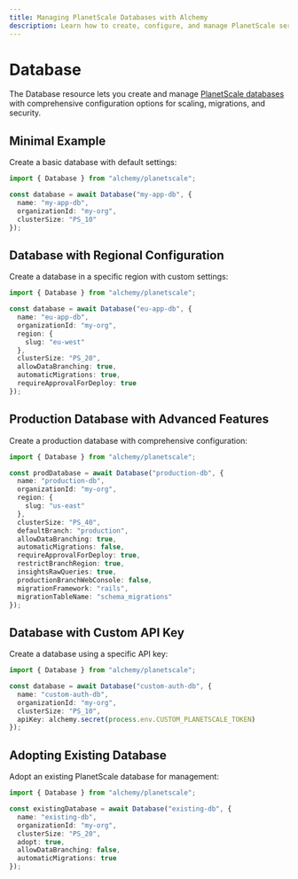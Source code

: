 ```yaml
---
title: Managing PlanetScale Databases with Alchemy
description: Learn how to create, configure, and manage PlanetScale serverless MySQL databases using Alchemy.
---
```


# Database

The Database resource lets you create and manage [PlanetScale databases](https://planetscale.com/docs/concepts/database) with comprehensive configuration options for scaling, migrations, and security.

## Minimal Example

Create a basic database with default settings:

```ts
import { Database } from "alchemy/planetscale";

const database = await Database("my-app-db", {
  name: "my-app-db",
  organizationId: "my-org",
  clusterSize: "PS_10"
});
```

## Database with Regional Configuration

Create a database in a specific region with custom settings:

```ts
import { Database } from "alchemy/planetscale";

const database = await Database("eu-app-db", {
  name: "eu-app-db",
  organizationId: "my-org",
  region: {
    slug: "eu-west"
  },
  clusterSize: "PS_20",
  allowDataBranching: true,
  automaticMigrations: true,
  requireApprovalForDeploy: true
});
```

## Production Database with Advanced Features

Create a production database with comprehensive configuration:

```ts
import { Database } from "alchemy/planetscale";

const prodDatabase = await Database("production-db", {
  name: "production-db",
  organizationId: "my-org",
  region: {
    slug: "us-east"
  },
  clusterSize: "PS_40",
  defaultBranch: "production",
  allowDataBranching: true,
  automaticMigrations: false,
  requireApprovalForDeploy: true,
  restrictBranchRegion: true,
  insightsRawQueries: true,
  productionBranchWebConsole: false,
  migrationFramework: "rails",
  migrationTableName: "schema_migrations"
});
```

## Database with Custom API Key

Create a database using a specific API key:

```ts
import { Database } from "alchemy/planetscale";

const database = await Database("custom-auth-db", {
  name: "custom-auth-db",
  organizationId: "my-org",
  clusterSize: "PS_10",
  apiKey: alchemy.secret(process.env.CUSTOM_PLANETSCALE_TOKEN)
});
```

## Adopting Existing Database

Adopt an existing PlanetScale database for management:

```ts
import { Database } from "alchemy/planetscale";

const existingDatabase = await Database("existing-db", {
  name: "existing-db",
  organizationId: "my-org",
  clusterSize: "PS_20",
  adopt: true,
  allowDataBranching: false,
  automaticMigrations: true
});
```
